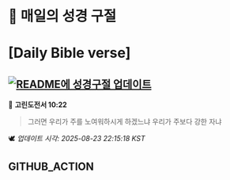 # 🙏 매일의 성경 구절
# [Daily Bible verse]
## [![README에 성경구절 업데이트](https://github.com/DONGSUKA/first_test/actions/workflows/update-readme-bible.yml/badge.svg)](https://github.com/DONGSUKA/first_test/actions/workflows/update-readme-bible.yml)
<!-- START_BIBLE_VERSE -->
📖 **고린도전서 10:22**
> 그러면 우리가 주를 노여워하시게 하겠느냐 우리가 주보다 강한 자냐

🕊️ _업데이트 시각: 2025-08-23 22:15:18 KST_
  <!-- END_BIBLE_VERSE -->
## GITHUB_ACTION
